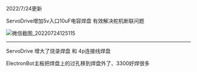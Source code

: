 

2022/7/24更新

ServoDrive增加5v入口10uF电容焊盘  有效解决舵机断联问题

![微信截图_20220724125115](https://user-images.githubusercontent.com/52451470/180632924-0cb20829-f492-4989-bb4b-967b65d54cee.png)


********************************************************************************************************************

ServoDrive 增大了烧录焊盘 和 4p连接线焊盘

ElectronBot主板把焊盘上的过孔移到焊盘外了、3300好焊很多
